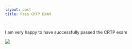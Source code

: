 ```yaml
---
layout: post
title: Pass CRTP EXAM

---
```


I am very happy to have successfully passed the CRTP exam

![](https://gitee.com/a4m1n/tuchuang/raw/master/pic/20211105163841.png)
